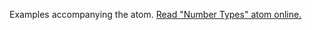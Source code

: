 

Examples accompanying the atom.
[Read "Number Types" atom online.](https://stepik.org/lesson/104309/step/1)

